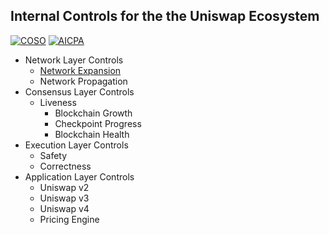 ## Internal Controls for the the Uniswap Ecosystem  

[![COSO](https://img.shields.io/badge/Organization-COSO-green.svg)](https://en.wikipedia.org/wiki/Committee_of_Sponsoring_Organizations_of_the_Treadway_Commission)
[![AICPA](https://img.shields.io/badge/Organization-AICPA-green.svg)](https://en.wikipedia.org/wiki/American_Institute_of_Certified_Public_Accountants)

- Network Layer Controls
    - [Network Expansion](https://github.com/Ramzgate/Expansion)
    - Network Propagation
- Consensus Layer Controls
    - Liveness
        - Blockchain Growth
        - Checkpoint Progress
        - Blockchain Health
- Execution Layer Controls
    - Safety
    - Correctness
- Application Layer Controls
    - Uniswap v2
    - Uniswap v3
    - Uniswap v4
    - Pricing Engine